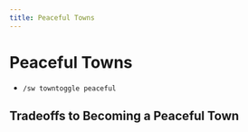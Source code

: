 ```yaml
---
title: Peaceful Towns
---
```


# Peaceful Towns
- `/sw towntoggle peaceful` 

## Tradeoffs to Becoming a Peaceful Town
